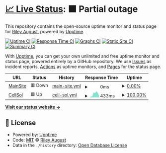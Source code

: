 # [📈 Live Status](https://RbtsEvrwhr-Riley.github.io/upmonitor): <!--live status--> **🟧 Partial outage**

This repository contains the open-source uptime monitor and status page for [Riley August](https://RbtsEvrwhr-Riley.github.io/upmonitor), powered by [Upptime](https://github.com/upptime/upptime).

[![Uptime CI](https://github.com/RbtsEvrwhr-Riley/upmonitor/workflows/Uptime%20CI/badge.svg)](https://github.com/RbtsEvrwhr-Riley/upmonitor/actions?query=workflow%3A%22Uptime+CI%22)
[![Response Time CI](https://github.com/RbtsEvrwhr-Riley/upmonitor/workflows/Response%20Time%20CI/badge.svg)](https://github.com/RbtsEvrwhr-Riley/upmonitor/actions?query=workflow%3A%22Response+Time+CI%22)
[![Graphs CI](https://github.com/RbtsEvrwhr-Riley/upmonitor/workflows/Graphs%20CI/badge.svg)](https://github.com/RbtsEvrwhr-Riley/upmonitor/actions?query=workflow%3A%22Graphs+CI%22)
[![Static Site CI](https://github.com/RbtsEvrwhr-Riley/upmonitor/workflows/Static%20Site%20CI/badge.svg)](https://github.com/RbtsEvrwhr-Riley/upmonitor/actions?query=workflow%3A%22Static+Site+CI%22)
[![Summary CI](https://github.com/RbtsEvrwhr-Riley/upmonitor/workflows/Summary%20CI/badge.svg)](https://github.com/RbtsEvrwhr-Riley/upmonitor/actions?query=workflow%3A%22Summary+CI%22)

With [Upptime](https://upptime.js.org), you can get your own unlimited and free uptime monitor and status page, powered entirely by a GitHub repository. We use [Issues](https://github.com/RbtsEvrwhr-Riley/upmonitor/issues) as incident reports, [Actions](https://github.com/RbtsEvrwhr-Riley/upmonitor/actions) as uptime monitors, and [Pages](https://RbtsEvrwhr-Riley.github.io/upmonitor) for the status page.

<!--start: status pages-->
<!-- This summary is generated by Upptime (https://github.com/upptime/upptime) -->
<!-- Do not edit this manually, your changes will be overwritten -->
<!-- prettier-ignore -->
| URL | Status | History | Response Time | Uptime |
| --- | ------ | ------- | ------------- | ------ |
| <img alt="" src="https://icons.duckduckgo.com/ip3/www.robots-everywhere.com.ico" height="13"> [MainSite](https://www.robots-everywhere.com) | 🟥 Down | [main-site.yml](https://github.com/RbtsEvrwhr-Riley/upmonitor/commits/HEAD/history/main-site.yml) | <details><summary><img alt="Response time graph" src="./graphs/main-site/response-time-week.png" height="20"> 0ms</summary><br><a href="https://RbtsEvrwhr-Riley.github.io/upmonitor/history/main-site"><img alt="Response time 266" src="https://img.shields.io/endpoint?url=https%3A%2F%2Fraw.githubusercontent.com%2FRbtsEvrwhr-Riley%2Fupmonitor%2FHEAD%2Fapi%2Fmain-site%2Fresponse-time.json"></a><br><a href="https://RbtsEvrwhr-Riley.github.io/upmonitor/history/main-site"><img alt="24-hour response time 0" src="https://img.shields.io/endpoint?url=https%3A%2F%2Fraw.githubusercontent.com%2FRbtsEvrwhr-Riley%2Fupmonitor%2FHEAD%2Fapi%2Fmain-site%2Fresponse-time-day.json"></a><br><a href="https://RbtsEvrwhr-Riley.github.io/upmonitor/history/main-site"><img alt="7-day response time 0" src="https://img.shields.io/endpoint?url=https%3A%2F%2Fraw.githubusercontent.com%2FRbtsEvrwhr-Riley%2Fupmonitor%2FHEAD%2Fapi%2Fmain-site%2Fresponse-time-week.json"></a><br><a href="https://RbtsEvrwhr-Riley.github.io/upmonitor/history/main-site"><img alt="30-day response time 0" src="https://img.shields.io/endpoint?url=https%3A%2F%2Fraw.githubusercontent.com%2FRbtsEvrwhr-Riley%2Fupmonitor%2FHEAD%2Fapi%2Fmain-site%2Fresponse-time-month.json"></a><br><a href="https://RbtsEvrwhr-Riley.github.io/upmonitor/history/main-site"><img alt="1-year response time 266" src="https://img.shields.io/endpoint?url=https%3A%2F%2Fraw.githubusercontent.com%2FRbtsEvrwhr-Riley%2Fupmonitor%2FHEAD%2Fapi%2Fmain-site%2Fresponse-time-year.json"></a></details> | <details><summary><a href="https://RbtsEvrwhr-Riley.github.io/upmonitor/history/main-site">0.00%</a></summary><a href="https://RbtsEvrwhr-Riley.github.io/upmonitor/history/main-site"><img alt="All-time uptime 35.15%" src="https://img.shields.io/endpoint?url=https%3A%2F%2Fraw.githubusercontent.com%2FRbtsEvrwhr-Riley%2Fupmonitor%2FHEAD%2Fapi%2Fmain-site%2Fuptime.json"></a><br><a href="https://RbtsEvrwhr-Riley.github.io/upmonitor/history/main-site"><img alt="24-hour uptime 0.00%" src="https://img.shields.io/endpoint?url=https%3A%2F%2Fraw.githubusercontent.com%2FRbtsEvrwhr-Riley%2Fupmonitor%2FHEAD%2Fapi%2Fmain-site%2Fuptime-day.json"></a><br><a href="https://RbtsEvrwhr-Riley.github.io/upmonitor/history/main-site"><img alt="7-day uptime 0.00%" src="https://img.shields.io/endpoint?url=https%3A%2F%2Fraw.githubusercontent.com%2FRbtsEvrwhr-Riley%2Fupmonitor%2FHEAD%2Fapi%2Fmain-site%2Fuptime-week.json"></a><br><a href="https://RbtsEvrwhr-Riley.github.io/upmonitor/history/main-site"><img alt="30-day uptime 0.00%" src="https://img.shields.io/endpoint?url=https%3A%2F%2Fraw.githubusercontent.com%2FRbtsEvrwhr-Riley%2Fupmonitor%2FHEAD%2Fapi%2Fmain-site%2Fuptime-month.json"></a><br><a href="https://RbtsEvrwhr-Riley.github.io/upmonitor/history/main-site"><img alt="1-year uptime 35.15%" src="https://img.shields.io/endpoint?url=https%3A%2F%2Fraw.githubusercontent.com%2FRbtsEvrwhr-Riley%2Fupmonitor%2FHEAD%2Fapi%2Fmain-site%2Fuptime-year.json"></a></details>
| <img alt="" src="https://icons.duckduckgo.com/ip3/www.f3.to.ico" height="13"> [CellSol](https://www.f3.to/cellsol) | 🟩 Up | [cell-sol.yml](https://github.com/RbtsEvrwhr-Riley/upmonitor/commits/HEAD/history/cell-sol.yml) | <details><summary><img alt="Response time graph" src="./graphs/cell-sol/response-time-week.png" height="20"> 433ms</summary><br><a href="https://RbtsEvrwhr-Riley.github.io/upmonitor/history/cell-sol"><img alt="Response time 473" src="https://img.shields.io/endpoint?url=https%3A%2F%2Fraw.githubusercontent.com%2FRbtsEvrwhr-Riley%2Fupmonitor%2FHEAD%2Fapi%2Fcell-sol%2Fresponse-time.json"></a><br><a href="https://RbtsEvrwhr-Riley.github.io/upmonitor/history/cell-sol"><img alt="24-hour response time 487" src="https://img.shields.io/endpoint?url=https%3A%2F%2Fraw.githubusercontent.com%2FRbtsEvrwhr-Riley%2Fupmonitor%2FHEAD%2Fapi%2Fcell-sol%2Fresponse-time-day.json"></a><br><a href="https://RbtsEvrwhr-Riley.github.io/upmonitor/history/cell-sol"><img alt="7-day response time 433" src="https://img.shields.io/endpoint?url=https%3A%2F%2Fraw.githubusercontent.com%2FRbtsEvrwhr-Riley%2Fupmonitor%2FHEAD%2Fapi%2Fcell-sol%2Fresponse-time-week.json"></a><br><a href="https://RbtsEvrwhr-Riley.github.io/upmonitor/history/cell-sol"><img alt="30-day response time 441" src="https://img.shields.io/endpoint?url=https%3A%2F%2Fraw.githubusercontent.com%2FRbtsEvrwhr-Riley%2Fupmonitor%2FHEAD%2Fapi%2Fcell-sol%2Fresponse-time-month.json"></a><br><a href="https://RbtsEvrwhr-Riley.github.io/upmonitor/history/cell-sol"><img alt="1-year response time 473" src="https://img.shields.io/endpoint?url=https%3A%2F%2Fraw.githubusercontent.com%2FRbtsEvrwhr-Riley%2Fupmonitor%2FHEAD%2Fapi%2Fcell-sol%2Fresponse-time-year.json"></a></details> | <details><summary><a href="https://RbtsEvrwhr-Riley.github.io/upmonitor/history/cell-sol">100.00%</a></summary><a href="https://RbtsEvrwhr-Riley.github.io/upmonitor/history/cell-sol"><img alt="All-time uptime 99.98%" src="https://img.shields.io/endpoint?url=https%3A%2F%2Fraw.githubusercontent.com%2FRbtsEvrwhr-Riley%2Fupmonitor%2FHEAD%2Fapi%2Fcell-sol%2Fuptime.json"></a><br><a href="https://RbtsEvrwhr-Riley.github.io/upmonitor/history/cell-sol"><img alt="24-hour uptime 100.00%" src="https://img.shields.io/endpoint?url=https%3A%2F%2Fraw.githubusercontent.com%2FRbtsEvrwhr-Riley%2Fupmonitor%2FHEAD%2Fapi%2Fcell-sol%2Fuptime-day.json"></a><br><a href="https://RbtsEvrwhr-Riley.github.io/upmonitor/history/cell-sol"><img alt="7-day uptime 100.00%" src="https://img.shields.io/endpoint?url=https%3A%2F%2Fraw.githubusercontent.com%2FRbtsEvrwhr-Riley%2Fupmonitor%2FHEAD%2Fapi%2Fcell-sol%2Fuptime-week.json"></a><br><a href="https://RbtsEvrwhr-Riley.github.io/upmonitor/history/cell-sol"><img alt="30-day uptime 100.00%" src="https://img.shields.io/endpoint?url=https%3A%2F%2Fraw.githubusercontent.com%2FRbtsEvrwhr-Riley%2Fupmonitor%2FHEAD%2Fapi%2Fcell-sol%2Fuptime-month.json"></a><br><a href="https://RbtsEvrwhr-Riley.github.io/upmonitor/history/cell-sol"><img alt="1-year uptime 99.98%" src="https://img.shields.io/endpoint?url=https%3A%2F%2Fraw.githubusercontent.com%2FRbtsEvrwhr-Riley%2Fupmonitor%2FHEAD%2Fapi%2Fcell-sol%2Fuptime-year.json"></a></details>

<!--end: status pages-->

[**Visit our status website →**](https://RbtsEvrwhr-Riley.github.io/upmonitor)

## 📄 License

- Powered by: [Upptime](https://github.com/upptime/upptime)
- Code: [MIT](./LICENSE) © [Riley August](https://RbtsEvrwhr-Riley.github.io/upmonitor)
- Data in the `./history` directory: [Open Database License](https://opendatacommons.org/licenses/odbl/1-0/)
